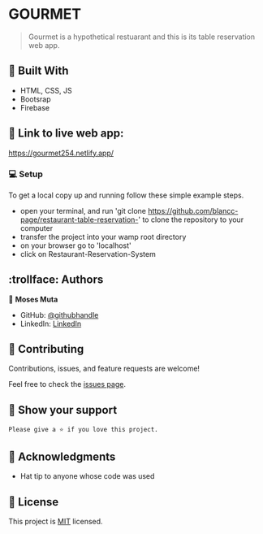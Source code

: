 # GOURMET

> Gourmet is a hypothetical restuarant and this is its table reservation web app.

## :hammer: Built With

- HTML, CSS, JS
- Bootsrap
- Firebase

## :link: Link to live web app:

https://gourmet254.netlify.app/

### :computer: Setup
To get a local copy up and running follow these simple example steps.

- open your terminal, and run 'git clone https://github.com/blancc-page/restaurant-table-reservation-' to clone the repository to your computer  
- transfer the project into your wamp root directory
- on your browser go to 'localhost'
- click on Restaurant-Reservation-System

## :trollface: Authors

👤 **Moses Muta**

- GitHub: [@githubhandle](https://github.com/blancc-page)
- LinkedIn: [LinkedIn](<linkedIn link>)


## 🤝 Contributing

Contributions, issues, and feature requests are welcome!

Feel free to check the [issues page](../../issues/).

## :muscle: Show your support

    Please give a ⭐️ if you love this project.
## :raised_hands: Acknowledgments

- Hat tip to anyone whose code was used


## 📝 License

This project is [MIT](./MIT.md) licensed.
